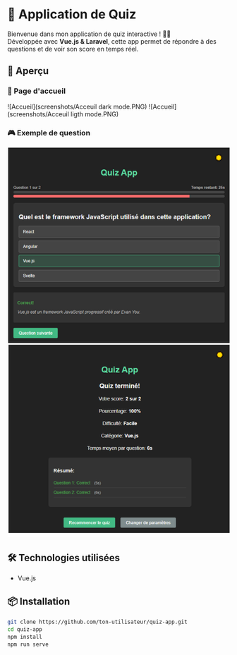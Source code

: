 # 🎯 Application de Quiz

Bienvenue dans mon application de quiz interactive ! 🧠💡  
Développée avec **Vue.js & Laravel**, cette app permet de répondre à des questions et de voir son score en temps réel.

## 🚀 Aperçu  

### 📌 Page d'accueil  
![Accueil](screenshots/Acceuil dark mode.PNG)
![Accueil](screenshots/Acceuil ligth mode.PNG)

### 🎮 Exemple de question  
![Question](screenshots/Question.PNG)
![Reponse](screenshots/result.PNG)

## 🛠️ Technologies utilisées  
- Vue.js  
 

## 📦 Installation  
```sh
git clone https://github.com/ton-utilisateur/quiz-app.git
cd quiz-app
npm install
npm run serve
